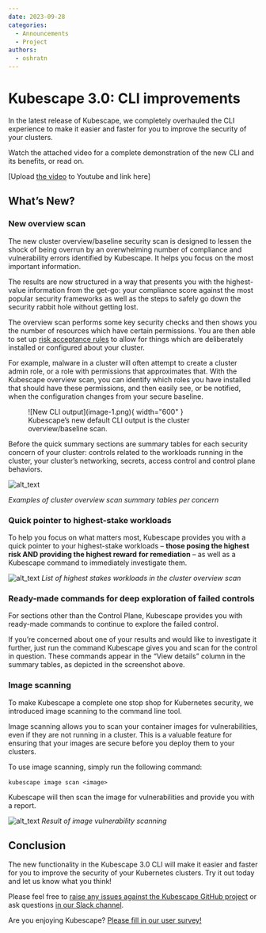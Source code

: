 ```yaml
---
date: 2023-09-28
categories:
  - Announcements
  - Project
authors:
  - oshratn
---
```


# Kubescape 3.0: CLI improvements

In the latest release of Kubescape, we completely overhauled the CLI experience to make it easier and faster for you to improve the security of your clusters.

Watch the attached video for a complete demonstration of the new CLI and its benefits, or read on.

[Upload [the video](https://drive.google.com/file/d/1WeS5zQ_k6L_seYtHKW6hQaHlekUZA3u6/view?usp=sharing) to Youtube and link here]

## What’s New?

### New overview scan

The new cluster overview/baseline security scan is designed to lessen the shock of being overrun by an overwhelming number of compliance and vulnerability errors identified by Kubescape. It helps you focus on the most important information. 

The results are now structured in a way that presents you with the highest-value information from the get-go: your compliance score against the most popular security frameworks as well as the steps to safely go down the security rabbit hole without getting lost.

The overview scan performs some key security checks and then shows you the number of resources which have certain permissions. You are then able to set up [risk acceptance rules](https://kubescape.io/docs/accepting-risk/) to allow for things which are deliberately installed or configured about your cluster.

For example, malware in a cluster will often attempt to create a cluster admin role, or a role with permissions that approximates that. With the Kubescape overview scan, you can identify which roles you have installed that should have these permissions, and then easily see, or be notified, when the configuration changes from your secure baseline.

<figure markdown>
  ![New CLI output](image-1.png){ width="600" }
  <figcaption>Kubescape’s new default CLI output is the cluster overview/baseline scan.</figcaption>
</figure>


Before the quick summary sections are summary tables for each security concern of your cluster: controls related to the workloads running in the cluster, your cluster’s networking, secrets, access control and control plane behaviors.


![alt_text](images/image2.png "image_tooltip")

_Examples of cluster overview scan summary tables per concern_


### Quick pointer to highest-stake workloads

To help you focus on what matters most, Kubescape provides you with a quick pointer to your highest-stake workloads – **those posing the highest risk AND providing the highest reward** **for remediation** – as well as a Kubescape command to immediately investigate them.

![alt_text](images/image3.png "image_tooltip")
_List of highest stakes workloads in the cluster overview scan_


### Ready-made commands for deep exploration of failed controls 

For sections other than the Control Plane, Kubescape provides you with ready-made commands to continue to explore the failed control. 

If you’re concerned about one of your results and would like to investigate it further, just run the command Kubescape gives you and scan for the control in question. These commands appear in the “View details” column in the summary tables, as depicted in the screenshot above.


### Image scanning

To make Kubescape a complete one stop shop for Kubernetes security, we introduced image scanning to the command line tool. 

Image scanning allows you to scan your container images for vulnerabilities, even if they are not running in a cluster. This is a valuable feature for ensuring that your images are secure before you deploy them to your clusters.

To use image scanning, simply run the following command:


```
kubescape image scan <image>
```


Kubescape will then scan the image for vulnerabilities and provide you with a report.

![alt_text](images/image4.png "image_tooltip")
_Result of image vulnerability scanning_


## Conclusion

The new functionality in the Kubescape 3.0 CLI will make it easier and faster for you to improve the security of your Kubernetes clusters. Try it out today and let us know what you think!

Please feel free to [raise any issues against the Kubescape GitHub project](https://github.com/kubescape/kubescape/issues) or ask questions [in our Slack channel](https://kubescape.io/project/community/#slack).

Are you enjoying Kubescape? [Please fill in our user survey!](https://kubescape.io/project/survey/)
